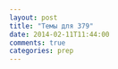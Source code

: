```yaml
---
layout: post
title: "Темы для 379"
date: 2014-02-11T11:44:00
comments: true
categories: prep 
---
```

